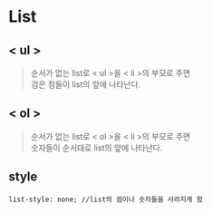 # List

## < ul >
> 순서가 없는 list로 < ul >을 < li >의 부모로 주면  
  검은 점들이 list의 앞에 나타난다. 
## < ol >
> 순서가 없는 list로 < ol >을 < li >의 부모로 주면  
  숫자들이 순서대로 list의 앞에 나타난다.
  
## style
`list-style: none; //list의 점이나 숫자들을 사라지게 함`

